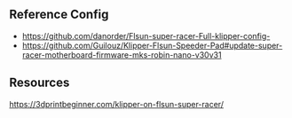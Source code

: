 ## Reference Config

- https://github.com/danorder/Flsun-super-racer-Full-klipper-config-
- https://github.com/Guilouz/Klipper-Flsun-Speeder-Pad#update-super-racer-motherboard-firmware-mks-robin-nano-v30v31

## Resources

https://3dprintbeginner.com/klipper-on-flsun-super-racer/
